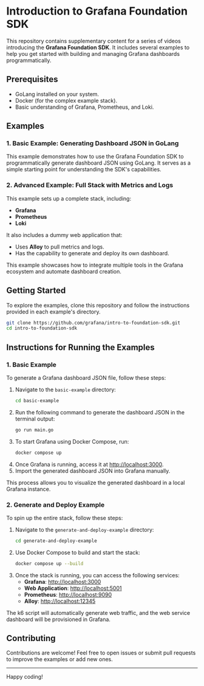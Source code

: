 # Introduction to Grafana Foundation SDK

This repository contains supplementary content for a series of videos introducing the **Grafana Foundation SDK**. It includes several examples to help you get started with building and managing Grafana dashboards programmatically.

## Prerequisites
- GoLang installed on your system.
- Docker (for the complex example stack).
- Basic understanding of Grafana, Prometheus, and Loki.

## Examples

### 1. Basic Example: Generating Dashboard JSON in GoLang
This example demonstrates how to use the Grafana Foundation SDK to programmatically generate dashboard JSON using GoLang. It serves as a simple starting point for understanding the SDK's capabilities.

### 2. Advanced Example: Full Stack with Metrics and Logs
This example sets up a complete stack, including:
- **Grafana**
- **Prometheus**
- **Loki**

It also includes a dummy web application that:
- Uses **Alloy** to pull metrics and logs.
- Has the capability to generate and deploy its own dashboard.

This example showcases how to integrate multiple tools in the Grafana ecosystem and automate dashboard creation.

## Getting Started
To explore the examples, clone this repository and follow the instructions provided in each example's directory.

```bash
git clone https://github.com/grafana/intro-to-foundation-sdk.git
cd intro-to-foundation-sdk
```

## Instructions for Running the Examples

### 1. Basic Example
To generate a Grafana dashboard JSON file, follow these steps:
1. Navigate to the `basic-example` directory:
    ```bash
    cd basic-example
    ```
2. Run the following command to generate the dashboard JSON in the terminal output:
    ```bash
    go run main.go
    ```
3. To start Grafana using Docker Compose, run:
    ```bash
    docker compose up
    ```
4. Once Grafana is running, access it at [http://localhost:3000](http://localhost:3000).
5. Import the generated dashboard JSON into Grafana manually.

This process allows you to visualize the generated dashboard in a local Grafana instance.

### 2. Generate and Deploy Example
To spin up the entire stack, follow these steps:
1. Navigate to the `generate-and-deploy-example` directory:
    ```bash
    cd generate-and-deploy-example
    ```
2. Use Docker Compose to build and start the stack:
    ```bash
    docker compose up --build
    ```
3. Once the stack is running, you can access the following services:
    - **Grafana**: [http://localhost:3000](http://localhost:3000)
    - **Web Application**: [http://localhost:5001](http://localhost:5001)
    - **Prometheus**: [http://localhost:9090](http://localhost:9090)
    - **Alloy**: [http://localhost:12345](http://localhost:12345)

The k6 script will automatically generate web traffic, and the web service dashboard will be provisioned in Grafana.

## Contributing
Contributions are welcome! Feel free to open issues or submit pull requests to improve the examples or add new ones.

---
Happy coding!